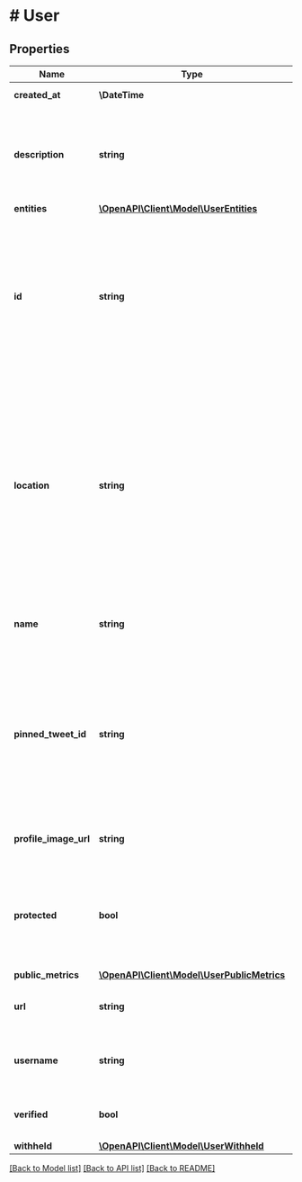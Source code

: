 # # User

## Properties

Name | Type | Description | Notes
------------ | ------------- | ------------- | -------------
**created_at** | **\DateTime** | Creation time of this User. | [optional]
**description** | **string** | The text of this User&#39;s profile description (also known as bio), if the User provided one. | [optional]
**entities** | [**\OpenAPI\Client\Model\UserEntities**](UserEntities.md) |  | [optional]
**id** | **string** | Unique identifier of this User. This is returned as a string in order to avoid complications with languages and tools that cannot handle large integers. |
**location** | **string** | The location specified in the User&#39;s profile, if the User provided one. As this is a freeform value, it may not indicate a valid location, but it may be fuzzily evaluated when performing searches with location queries. | [optional]
**name** | **string** | The friendly name of this User, as shown on their profile. |
**pinned_tweet_id** | **string** | Unique identifier of this Tweet. This is returned as a string in order to avoid complications with languages and tools that cannot handle large integers. | [optional]
**profile_image_url** | **string** | The URL to the profile image for this User. | [optional]
**protected** | **bool** | Indicates if this User has chosen to protect their Tweets (in other words, if this User&#39;s Tweets are private). | [optional]
**public_metrics** | [**\OpenAPI\Client\Model\UserPublicMetrics**](UserPublicMetrics.md) |  | [optional]
**url** | **string** | The URL specified in the User&#39;s profile. | [optional]
**username** | **string** | The Twitter handle (screen name) of this user. |
**verified** | **bool** | Indicate if this User is a verified Twitter User. | [optional]
**withheld** | [**\OpenAPI\Client\Model\UserWithheld**](UserWithheld.md) |  | [optional]

[[Back to Model list]](../../README.md#models) [[Back to API list]](../../README.md#endpoints) [[Back to README]](../../README.md)
